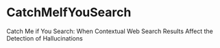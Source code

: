 # CatchMeIfYouSearch
Catch Me if You Search: When Contextual Web Search Results Affect the Detection of Hallucinations
